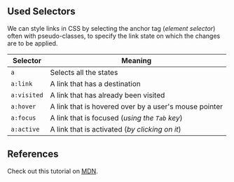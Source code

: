 ## Used Selectors

We can style links in CSS by selecting the anchor tag (*element selector*) often with pseudo-classes, to specify the link state on which the changes are to be applied.

| Selector        | Meaning                                               |
|-----------------|-------------------------------------------------------|
| `a`             | Selects all the states                                |
| `a:link`        | A link that has a destination                         |
| `a:visited`     | A link that has already been visited                  |
| `a:hover`       | A link that is hovered over by a user's mouse pointer |
| `a:focus`       | A link that is focused (*using the `Tab` key*)        |
| `a:active`      | A link that is activated (*by clicking on it*)        |


## References

Check out this tutorial on <a href="https://developer.mozilla.org/en-US/docs/Learn/CSS/Styling_text/Styling_links"><abbr title="Mozilla Developer Network">MDN</abrr></a>.
